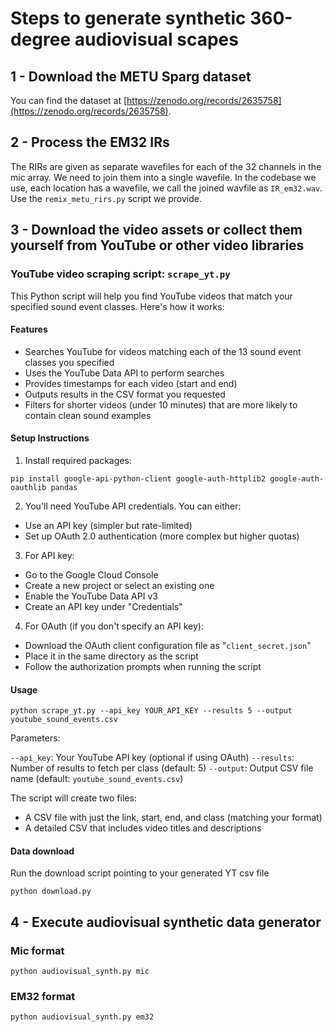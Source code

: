 # Steps to generate synthetic 360-degree audiovisual scapes

## 1 - Download the METU Sparg dataset

You can find the dataset at [https://zenodo.org/records/2635758](https://zenodo.org/records/2635758).

## 2 - Process the EM32 IRs

The RIRs are given as separate wavefiles for each of the 32 channels in the mic array. We need to join them into a single wavefile. In the codebase we use, each location has a wavefile, we call the joined wavfile as `IR_em32.wav`. Use the `remix_metu_rirs.py` script we provide.

## 3 - Download the video assets or collect them yourself from YouTube or other video libraries

### YouTube video scraping script: `scrape_yt.py`

This Python script will help you find YouTube videos that match your specified sound event classes. Here's how it works:

#### Features

- Searches YouTube for videos matching each of the 13 sound event classes you specified
- Uses the YouTube Data API to perform searches
- Provides timestamps for each video (start and end)
- Outputs results in the CSV format you requested
- Filters for shorter videos (under 10 minutes) that are more likely to contain clean sound examples

#### Setup Instructions

1. Install required packages:

```
pip install google-api-python-client google-auth-httplib2 google-auth-oauthlib pandas
```

2. You'll need YouTube API credentials. You can either:

 - Use an API key (simpler but rate-limited)
 - Set up OAuth 2.0 authentication (more complex but higher quotas)

3. For API key:

 - Go to the Google Cloud Console
 - Create a new project or select an existing one
 - Enable the YouTube Data API v3
 - Create an API key under "Credentials"

4. For OAuth (if you don't specify an API key):

 - Download the OAuth client configuration file as "`client_secret.json`"
 - Place it in the same directory as the script
 - Follow the authorization prompts when running the script


#### Usage

```
python scrape_yt.py --api_key YOUR_API_KEY --results 5 --output youtube_sound_events.csv
```

Parameters:

`--api_key`: Your YouTube API key (optional if using OAuth)
`--results`: Number of results to fetch per class (default: 5)
`--output`: Output CSV file name (default: `youtube_sound_events.csv`)

The script will create two files:

- A CSV file with just the link, start, end, and class (matching your format)
- A detailed CSV that includes video titles and descriptions

#### Data download

Run the download script pointing to your generated YT csv file

```
python download.py
```

## 4 - Execute audiovisual synthetic data generator

### Mic format
```
python audiovisual_synth.py mic
```

### EM32 format
```
python audiovisual_synth.py em32
```
